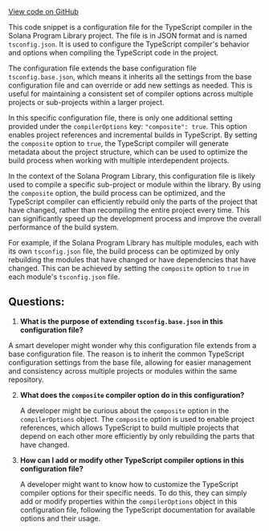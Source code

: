 [View code on GitHub](https://github.com/solana-labs/solana-program-library/memo/js/tsconfig.root.json)

This code snippet is a configuration file for the TypeScript compiler in the Solana Program Library project. The file is in JSON format and is named `tsconfig.json`. It is used to configure the TypeScript compiler's behavior and options when compiling the TypeScript code in the project.

The configuration file extends the base configuration file `tsconfig.base.json`, which means it inherits all the settings from the base configuration file and can override or add new settings as needed. This is useful for maintaining a consistent set of compiler options across multiple projects or sub-projects within a larger project.

In this specific configuration file, there is only one additional setting provided under the `compilerOptions` key: `"composite": true`. This option enables project references and incremental builds in TypeScript. By setting the `composite` option to `true`, the TypeScript compiler will generate metadata about the project structure, which can be used to optimize the build process when working with multiple interdependent projects.

In the context of the Solana Program Library, this configuration file is likely used to compile a specific sub-project or module within the library. By using the `composite` option, the build process can be optimized, and the TypeScript compiler can efficiently rebuild only the parts of the project that have changed, rather than recompiling the entire project every time. This can significantly speed up the development process and improve the overall performance of the build system.

For example, if the Solana Program Library has multiple modules, each with its own `tsconfig.json` file, the build process can be optimized by only rebuilding the modules that have changed or have dependencies that have changed. This can be achieved by setting the `composite` option to `true` in each module's `tsconfig.json` file.
## Questions: 
 1. **What is the purpose of extending `tsconfig.base.json` in this configuration file?**

   A smart developer might wonder why this configuration file extends from a base configuration file. The reason is to inherit the common TypeScript configuration settings from the base file, allowing for easier management and consistency across multiple projects or modules within the same repository.

2. **What does the `composite` compiler option do in this configuration?**

   A developer might be curious about the `composite` option in the `compilerOptions` object. The `composite` option is used to enable project references, which allows TypeScript to build multiple projects that depend on each other more efficiently by only rebuilding the parts that have changed.

3. **How can I add or modify other TypeScript compiler options in this configuration file?**

   A developer might want to know how to customize the TypeScript compiler options for their specific needs. To do this, they can simply add or modify properties within the `compilerOptions` object in this configuration file, following the TypeScript documentation for available options and their usage.